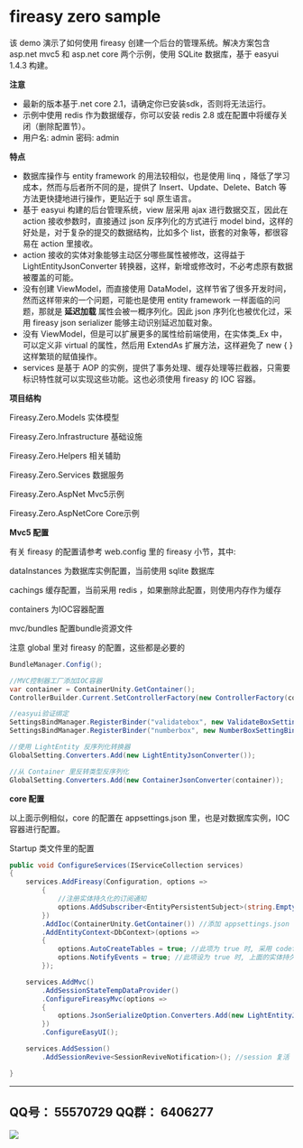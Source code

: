 ﻿# fireasy zero sample

该 demo 演示了如何使用 fireasy 创建一个后台的管理系统。解决方案包含 asp.net mvc5 和 asp.net core 两个示例，使用 SQLite 数据库，基于 easyui 1.4.3 构建。

<b>注意</b>
* 最新的版本基于.net core 2.1，请确定你已安装sdk，否则将无法运行。
* 示例中使用 redis 作为数据缓存，你可以安装 redis 2.8 或在配置中将缓存关闭（删除配置节）。
* 用户名: admin   密码: admin

<b>特点</b>

* 数据库操作与 entity framework 的用法较相似，也是使用 linq ，降低了学习成本，然而与后者所不同的是，提供了 Insert、Update、Delete、Batch 等方法更快捷地进行操作，更贴近于 sql 原生语言。
* 基于 easyui 构建的后台管理系统，view 层采用 ajax 进行数据交互，因此在 action 接收参数时，直接通过 json 反序列化的方式进行 model bind，这样的好处是，对于复杂的提交的数据结构，比如多个 list，嵌套的对象等，都很容易在 action 里接收。
* action 接收的实体对象能够主动区分哪些属性被修改，这得益于 LightEntityJsonConverter 转换器，这样，新增或修改时，不必考虑原有数据被覆盖的可能。
* 没有创建 ViewModel，而直接使用 DataModel，这样节省了很多开发时间，然而这样带来的一个问题，可能也是使用 entity framework 一样面临的问题，那就是 <b>延迟加载</b> 属性会被一概序列化。因此 json 序列化也被优化过，采用 fireasy json serializer 能够主动识别延迟加载对象。
* 没有 ViewModel，但是可以扩展更多的属性给前端使用，在实体类_Ex 中，可以定义非 virtual 的属性，然后用 ExtendAs 扩展方法，这样避免了 new {   } 这样繁琐的赋值操作。
* services 是基于 AOP 的实例，提供了事务处理、缓存处理等拦截器，只需要标识特性就可以实现这些功能。这也必须使用 fireasy 的 IOC 容器。

<b>项目结构</b>

Fireasy.Zero.Models            实体模型

Fireasy.Zero.Infrastructure    基础设施

Fireasy.Zero.Helpers           相关辅助

Fireasy.Zero.Services          数据服务

Fireasy.Zero.AspNet            Mvc5示例

Fireasy.Zero.AspNetCore        Core示例

<b>Mvc5 配置</b>

有关 fireasy 的配置请参考 web.config 里的 fireasy 小节，其中: 

dataInstances 为数据库实例配置，当前使用 sqlite 数据库

cachings  缓存配置，当前采用 redis ，如果删除此配置，则使用内存作为缓存

containers    为IOC容器配置

mvc/bundles   配置bundle资源文件

注意 global 里对 fireasy 的配置，这些都是必要的

```C#
BundleManager.Config();

//MVC控制器工厂添加IOC容器
var container = ContainerUnity.GetContainer();
ControllerBuilder.Current.SetControllerFactory(new ControllerFactory(container));

//easyui验证绑定
SettingsBindManager.RegisterBinder("validatebox", new ValidateBoxSettingBinder());
SettingsBindManager.RegisterBinder("numberbox", new NumberBoxSettingBinder());

//使用 LightEntity 反序列化转换器
GlobalSetting.Converters.Add(new LightEntityJsonConverter());

//从 Container 里反转类型反序列化
GlobalSetting.Converters.Add(new ContainerJsonConverter(container));

```

<b>core 配置</b>

以上面示例相似，core 的配置在 appsettings.json 里，也是对数据库实例，IOC容器进行配置。

Startup 类文件里的配置

```C#
public void ConfigureServices(IServiceCollection services)
{
	services.AddFireasy(Configuration, options =>
		{
			//注册实体持久化的订阅通知
			options.AddSubscriber<EntityPersistentSubject>(string.Empty, subject => new EntitySubscriber().Accept(subject));
		})
		.AddIoc(ContainerUnity.GetContainer()) //添加 appsettings.json 里的 ioc 配置
		.AddEntityContext<DbContext>(options =>
		{
			options.AutoCreateTables = true; //此项为 true 时, 采用 codefirst 模式维护数据库表
			options.NotifyEvents = true; //此项设为 true 时, 上面的实体持久化订阅通知才会触发
		});

	services.AddMvc()
		.AddSessionStateTempDataProvider()
		.ConfigureFireasyMvc(options =>
		{
			options.JsonSerializeOption.Converters.Add(new LightEntityJsonConverter()); //action接收的实体对象，是经过 fireasy 底层处理过的
		})
		.ConfigureEasyUI();

	services.AddSession()
		.AddSessionRevive<SessionReviveNotification>(); //session 复活

}

```


------------------------------------------------------------------------
QQ号： 55570729
QQ群： 6406277
------------------------------------------------------------------------

![](http://www.fireasy.cn/content/images/Donate_fireasy.png)

